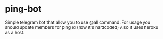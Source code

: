 # ping-bot

Simple telegram bot that allow you to use @all command.
For usage you should update members for ping id (now it's hardcoded)
Also it uses heroku as a host.
